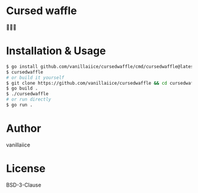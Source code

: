 # Cursed waffle

🤫🤫🤫

# Installation & Usage

```sh
$ go install github.com/vanillaiice/cursedwaffle/cmd/cursedwaffle@latest
$ cursedwaffle
# or build it yourself
$ git clone https://github.com/vanillaiice/cursedwaffle && cd cursedwaffle
$ go build .
$ ./cursedwaffle
# or run directly
$ go run .
```

# Author

vanillaiice

# License

BSD-3-Clause
